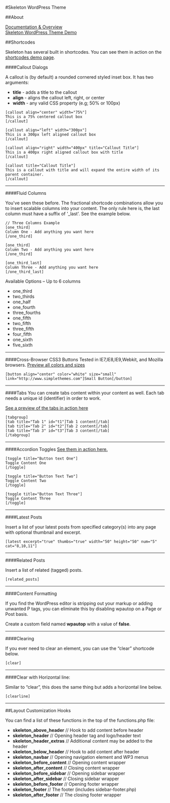 #Skeleton WordPress Theme

##About

[Documentation & Overview](http://simplethemes.com/wordpress-themes/theme/skeleton)
<br />
[Skeleton WordPress Theme Demo](http://themes.simplethemes.com/skeleton)

##Shortcodes

Skeleton has several built in shortcodes. You can see them in action on the [shortcodes demo page](http://demos.simplethemes.com/skeleton/documentation).

####Callout Dialogs

A callout is (by default) a rounded cornered styled inset box. It has two arguments:

* **title** - adds a title to the callout
* **align** - aligns the callout left, right, or center
* **width** - any valid CSS property (e.g; 50% or 100px)

<!---->

	[callout align="center" width="75%"]
	This is a 75% centered callout box
	[/callout]
	
	[callout align="left" width="300px"]
	This is a 300px left aligned callout box
	[/callout]
	
	[callout align="right" width="400px" title="Callout Title"]
	This is a 400px right aligned callout box with title
	[/callout]
	
	[callout title="Callout Title"]
	This is a callout with title and will expand the entire width of its parent container.
	[/callout]

----

####Fluid Columns

You've seen these before. The fractional shortcode combinations allow you to insert scalable columns into your content. The only rule here is, the last column must have a suffix of '_last'. See the example below.

	// Three Columns Example
	[one_third]
	Column One - Add anything you want here
	[/one_third]
	
	[one_third]
	Column Two - Add anything you want here
	[/one_third]
	
	[one_third_last]
	Column Three - Add anything you want here
	[/one_third_last]
	
Available Options – Up to 6 columns

* one_third
* two_thirds
* one_half
* one_fourth
* three_fourths
* one_fifth
* two_fifth
* three_fifth
* four_fifth
* one_sixth
* five_sixth

----

####Cross-Browser CSS3 Buttons
Tested in IE7,IE8,IE9,Webkit, and Mozilla browsers.
[Preview all colors and sizes](http://themes.simplethemes.com/skeleton/button-styles)

	[button align="center" color="white" size="small" link="http://www.simplethemes.com"]Small Button[/button]

----

####Tabs
You can create tabs content within your content as well. Each tab needs a unique id (identifier) in order to work.

[See a preview of the tabs in action here](http://themes.simplethemes.com/skeleton/documentation#t1Tab)

	[tabgroup]
	[tab title="Tab 1" id="t1"]Tab 1 content[/tab]
	[tab title="Tab 2" id="t2"]Tab 2 content[/tab]
	[tab title="Tab 3" id="t3"]Tab 3 content[/tab]
	[/tabgroup]

----

####Accordion Toggles
[See them in action here.](http://themes.simplethemes.com/skeleton/documentation#gist-1142632)

	[toggle title="Button text One"]
	Toggle Content One
	[/toggle]
	
	[toggle title="Button Text Two"]
	Toggle Content Two
	[/toggle]
	
	[toggle title="Button Text Three"]
	Toggle Content Three
	[/toggle]

----

####Latest Posts

Insert a list of your latest posts from specified category(s) into any page with optional thumbnail and excerpt.

	[latest excerpt="true" thumbs="true" width="50" height="50" num="5" cat="8,10,11"]

----

####Related Posts

Insert a list of related (tagged) posts.

	[related_posts]

----

####Content Formatting

If you find the WordPress editor is stripping out your markup or adding unwanted P tags, you can eliminate this by disabling wpautop on a Page or Post basis.

Create a custom field named __wpautop__ with a value of __false__.

----

####Clearing

If you ever need to clear an element, you can use the “clear” shortcode below.

	[clear]

----

####Clear with Horizontal line:

Similar to “clear”, this does the same thing but adds a horizontal line below.

	[clearline]

----

##Layout Customization Hooks

You can find a list of these functions in the top of the functions.php file:

* __skeleton_above_header__ // Hook to add content before header
* __skeleton_header__ // Opening header tag and logo/header text
* __skeleton_header_extras__ // Additional content may be added to the header
* __skeleton_below_header__ // Hook to add content after header
* __skeleton_navbar__ // Opening navigation element and WP3 menus
* __skeleton_before_content__ // Opening content wrapper
* __skeleton_after_content__ // Closing content wrapper
* __skeleton_before_sidebar__ // Opening sidebar wrapper
* __skeleton_after_sidebar__ // Closing sidebar wrapper
* __skeleton_before_footer__ // Opening footer wrapper
* __skeleton_footer__ // The footer (includes sidebar-footer.php)
* __skeleton_after_footer__ // The closing footer wrapper
